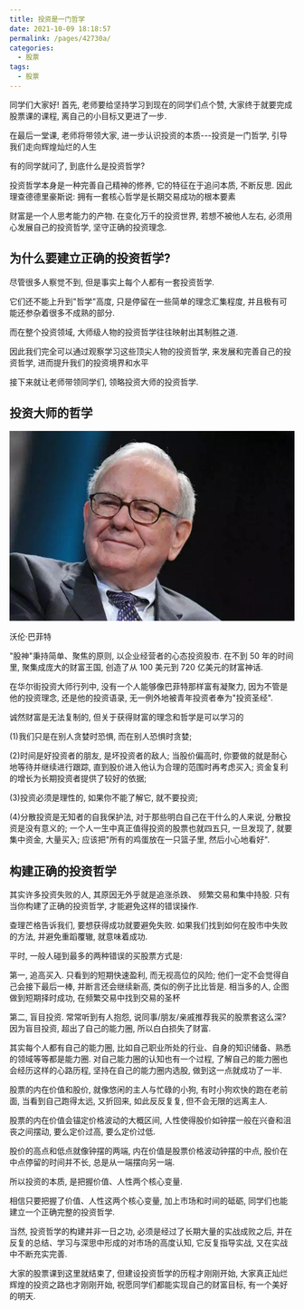 ```yaml
---
title: 投资是一门哲学
date: 2021-10-09 18:18:57
permalink: /pages/42730a/
categories:
  - 股票
tags:
  - 股票
---
```


同学们大家好! 首先, 老师要给坚持学习到现在的同学们点个赞, 大家终于就要完成股票课的课程, 离自己的小目标又更进了一步.

在最后一堂课, 老师将带领大家, 进一步认识投资的本质---投资是一门哲学, 引导我们走向辉煌灿烂的人生

有的同学就问了, 到底什么是投资哲学?

投资哲学本身是一种完善自己精神的修养, 它的特征在于追问本质, 不断反思. 因此理查德德里豪斯说: 拥有一套核心哲学是长期交易成功的根本要素

财富是一个人思考能力的产物. 在变化万千的投资世界, 若想不被他人左右, 必须用心发展自己的投资哲学, 坚守正确的投资理念.

## 为什么要建立正确的投资哲学?

尽管很多人察觉不到, 但是事实上每个人都有一套投资哲学.

它们还不能上升到"哲学"高度, 只是停留在一些简单的理念汇集程度, 并且极有可能还参杂着很多不成熟的部分.

而在整个投资领域, 大师级人物的投资哲学往往映射出其制胜之道.

因此我们完全可以通过观察学习这些顶尖人物的投资哲学, 来发展和完善自己的投资哲学, 进而提升我们的投资境界和水平

接下来就让老师带领同学们, 领略投资大师的投资哲学.

## 投资大师的哲学

![](../.vuepress/public/img/stock/079.jpeg)

沃伦·巴菲特

"股神"秉持简单、聚焦的原则, 以企业经营者的心态投资股市. 在不到 50 年的时间里, 聚集成庞大的财富王国, 创造了从 100 美元到 720 亿美元的财富神话.

在华尔街投资大师行列中, 没有一个人能够像巴菲特那样富有凝聚力, 因为不管是他的投资理念, 还是他的投资语录, 无一例外地被青年投资者奉为"投资圣经".

诚然财富是无法复制的, 但关于获得财富的理念和哲学是可以学习的

(1)我们只是在别人贪婪时恐惧, 而在别人恐惧时贪婪;

(2)时间是好投资者的朋友, 是坏投资者的敌人; 当股价偏高时, 你要做的就是耐心地等待并继续进行跟踪, 直到股价进入他认为合理的范围时再考虑买入; 资金复利的增长为长期投资者提供了较好的依据;

(3)投资必须是理性的, 如果你不能了解它, 就不要投资;

(4)分散投资是无知者的自我保护法, 对于那些明白自己在干什么的人来说, 分散投资是没有意义的; 一个人一生中真正值得投资的股票也就四五只, 一旦发现了, 就要集中资金, 大量买入; 应该把"所有的鸡蛋放在一只篮子里, 然后小心地看好".

## 构建正确的投资哲学

其实许多投资失败的人, 其原因无外乎就是追涨杀跌、 频繁交易和集中持股. 只有当你构建了正确的投资哲学, 才能避免这样的错误操作.

查理芒格告诉我们, 要想获得成功就要避免失败. 如果我们找到如何在股市中失败的方法, 并避免重蹈覆辙, 就意味着成功.

平时, 一般人碰到最多的两种错误的买股票方式是:

第一, 追高买入. 只看到的短期快速盈利, 而无视高位的风险; 他们一定不会觉得自己会接下最后一棒, 并断言还会继续新高, 类似的例子比比皆是. 相当多的人, 企图做到短期择时成功, 在频繁交易中找到交易的圣杯

第二, 盲目投资. 常常听到有人抱怨, 说同事/朋友/亲戚推荐我买的股票套这么深? 因为盲目投资, 超出了自己的能力圈, 所以白白损失了财富.

其实每个人都有自己的能力圈, 比如自己职业所处的行业、自身的知识储备、熟悉的领域等等都是能力圈. 对自己能力圈的认知也有一个过程, 了解自己的能力圈也会经历这样的心路历程, 坚持在自己的能力圈内选股, 做到这一点就成功了一半.

股票的内在价值和股价, 就像悠闲的主人与忙碌的小狗, 有时小狗欢快的跑在老前面, 当看到自己跑得太远, 又折回来, 如此反反复复, 但不会无限的远离主人.

股票的内在价值会锚定价格波动的大概区间, 人性使得股价如钟摆一般在兴奋和沮丧之间摆动, 要么定价过高, 要么定价过低.

股价的高点和低点就像钟摆的两端, 内在价值是股票价格波动钟摆的中点, 股价在中点停留的时间并不长, 总是从一端摆向另一端.

所以投资的本质, 是把握价值、人性两个核心变量.

相信只要把握了价值、人性这两个核心变量, 加上市场和时间的砥砺, 同学们也能建立一个正确完整的投资哲学.

当然, 投资哲学的构建并非一日之功, 必须是经过了长期大量的实战成败之后, 并在反复的总结、学习与深思中形成的对市场的高度认知, 它反复指导实战, 又在实战中不断充实完善.

大家的股票课到这里就结束了, 但建设投资哲学的历程才刚刚开始, 大家真正灿烂辉煌的投资之路也才刚刚开始, 祝愿同学们都能实现自己的财富目标, 有一个美好的明天.
